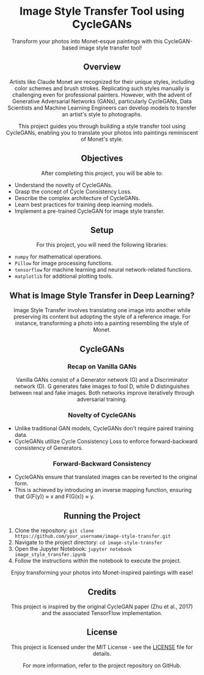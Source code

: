 <h1 align="center">Image Style Transfer Tool using CycleGANs</h1>

<p align="center">Transform your photos into Monet-esque paintings with this CycleGAN-based image style transfer tool!</p>

<h2 align="center">Overview</h2>

<p align="center">Artists like Claude Monet are recognized for their unique styles, including color schemes and brush strokes. Replicating such styles manually is challenging even for professional painters. However, with the advent of Generative Adversarial Networks (GANs), particularly CycleGANs, Data Scientists and Machine Learning Engineers can develop models to transfer an artist's style to photographs.</p>

<p align="center">This project guides you through building a style transfer tool using CycleGANs, enabling you to translate your photos into paintings reminiscent of Monet's style.</p>

<h2 align="center">Objectives</h2>

<p align="center">After completing this project, you will be able to:</p>

<ul>
  <li>Understand the novelty of CycleGANs.</li>
  <li>Grasp the concept of Cycle Consistency Loss.</li>
  <li>Describe the complex architecture of CycleGANs.</li>
  <li>Learn best practices for training deep learning models.</li>
  <li>Implement a pre-trained CycleGAN for image style transfer.</li>
</ul>

<h2 align="center">Setup</h2>

<p align="center">For this project, you will need the following libraries:</p>

<ul>
  <li><code>numpy</code> for mathematical operations.</li>
  <li><code>Pillow</code> for image processing functions.</li>
  <li><code>tensorflow</code> for machine learning and neural network-related functions.</li>
  <li><code>matplotlib</code> for additional plotting tools.</li>
</ul>

<h2 align="center">What is Image Style Transfer in Deep Learning?</h2>

<p align="center">Image Style Transfer involves translating one image into another while preserving its content but adopting the style of a reference image. For instance, transforming a photo into a painting resembling the style of Monet.</p>

<h2 align="center">CycleGANs</h2>

<h3 align="center">Recap on Vanilla GANs</h3>

<p align="center">Vanilla GANs consist of a Generator network (G) and a Discriminator network (D). G generates fake images to fool D, while D distinguishes between real and fake images. Both networks improve iteratively through adversarial training.</p>

<h3 align="center">Novelty of CycleGANs</h3>

<ul>
  <li>Unlike traditional GAN models, CycleGANs don't require paired training data.</li>
  <li>CycleGANs utilize Cycle Consistency Loss to enforce forward-backward consistency of Generators.</li>
</ul>

<h3 align="center">Forward-Backward Consistency</h3>

<ul>
  <li>CycleGANs ensure that translated images can be reverted to the original form.</li>
  <li>This is achieved by introducing an inverse mapping function, ensuring that G(F(y)) ≈ x and F(G(x)) ≈ y.</li>
</ul>

<h2 align="center">Running the Project</h2>

<ol>
  <li>Clone the repository: <code>git clone https://github.com/your_username/image-style-transfer.git</code></li>
  <li>Navigate to the project directory: <code>cd image-style-transfer</code></li>
  <li>Open the Jupyter Notebook: <code>jupyter notebook image_style_transfer.ipynb</code></li>
  <li>Follow the instructions within the notebook to execute the project.</li>
</ol>

<p align="center">Enjoy transforming your photos into Monet-inspired paintings with ease!</p>

<h2 align="center">Credits</h2>

<p align="center">This project is inspired by the original CycleGAN paper (Zhu et al., 2017) and the associated TensorFlow implementation.</p>

<h2 align="center">License</h2>

<p align="center">This project is licensed under the MIT License - see the <a href="LICENSE">LICENSE</a> file for details.</p>

<p align="center">For more information, refer to the project repository on GitHub.</p>
